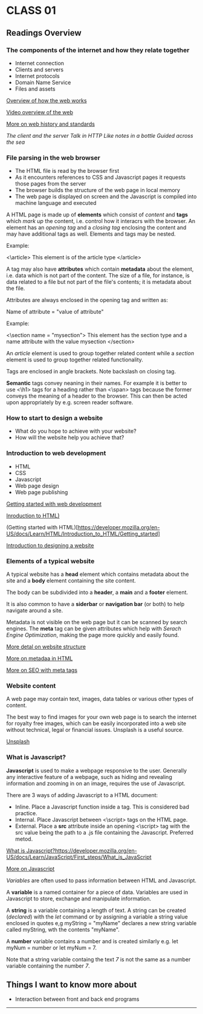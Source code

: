 # CLASS 01

## Readings Overview

### The components of the internet and how they relate together

- Internet connection
- Clients and servers
- Internet protocols
- Domain Name Service
- Files and assets

[Overview of how the web works](https://developer.mozilla.org/en-US/docs/Learn/Getting_started_with_the_web/How_the_Web_works)

[Video overview of the web](https://www.youtube.com/playlist?list=PLo3w8EB99pqLEopnunz-dOOBJ8t-Wgt2g)

[More on web history and standards](https://developer.mozilla.org/en-US/docs/Learn/Getting_started_with_the_web/The_web_and_web_standards)

_The client and the server_
_Talk in HTTP_
_Like notes in a bottle_
_Guided across the sea_

### File parsing in the web browser

- The HTML file is read by the browser first
- As it encounters references to CSS and Javascript pages it requests those pages from the server
- The browser builds the structure of the web page in local memory
- The web page is displayed on screen and the Javascript is compiled into machine language and executed

A HTML page is made up of **elements** which consist of _content_ and **tags** which _mark up_ the content, i.e. control how it interacrs with the browser. An element has an _opening tag_ and a _closing tag_ enclosing the content and may have additional tags as well. Elements and tags may be nested.

Example:

\<\article\> This element is of the article type \<\/article\>

A tag may also have **attributes** which contain **metadata** about the element, i.e. data which is not part of the content. The size of a file, for instance, is data related to a file but not part of the file's contents; it is metadata about the file.

Attributes are always enclosed in the opening tag and written as:

Name of attribute = "value of attribute"

Example:

\<\section name = "mysection"\> This element has the section type and a name attribute with the value mysection \<\/section\>

An _article_ element is used to group together related content while a _section_ element is used to group together related functionality.

Tags are enclosed in angle brackets. Note backslash on closing tag.

**Semantic** tags convey neaning in their names. For example it is better to use \<\h1> tags for a heading rather than \<\span> tags because the former conveys the meaning of a header to the browser. This can then be acted upon appropriately by e.g. screen reader software.

### How to start to design a website

- What do you hope to achieve with your website?
- How will the website help you achieve that?

### Introduction to web development

- HTML
- CSS
- Javascript
- Web page design
- Web page publishing

[Getting started with web development](https://developer.mozilla.org/en-US/docs/Learn/Getting_started_with_the_web)

[Inroduction to HTML)](https://developer.mozilla.org/en-US/docs/Learn/HTML/Introduction_to_HTML)

(Getting started with HTML)[https://developer.mozilla.org/en-US/docs/Learn/HTML/Introduction_to_HTML/Getting_started]

[Introduction to designing a website](https://developer.mozilla.org/en-US/docs/Learn/Getting_started_with_the_web/What_will_your_website_look_like)

### Elements of a typical website

A typical website has a **head** element which contains metadata about the site and a **body** element containing the site content.

The body can be subdivided into a **header**, a **main** and a **footer** element.

It is also common to have a **siderbar** or **navigation bar** (or both) to help navigate around a site.

Metadata is not visible on the web page but it can be scanned by search engines. The **meta** tag can be given attributes which help with _Serach Engine Optimization_, making the page more quickly and easily found.

[More detal on website structure](https://developer.mozilla.org/en-US/docs/Learn/HTML/Introduction_to_HTML/Document_and_website_structure)

[More on metadaa in HTML](https://developer.mozilla.org/en-US/docs/Learn/HTML/Introduction_to_HTML/The_head_metadata_in_HTML)

[More on SEO with meta tags](https://www.wordstream.com/meta-tags)

### Website content

A web page may contain text, images, data tables or various other types of content.

The best way to find images for your own web page is to search the internet for royalty free images, which can be easily incorporated into a web site without technical, legal or financial issues. Unsplash is a useful source.

[Unsplash](https://unsplash.com/)

### What is Javascript?

**Javascript** is used to make a webpage responsive to the user. Generally any interactive feature of a webpage, such as hiding and revealing information and zooming in on an image, requires the use of Javascript.

There are 3 ways of adding Javascript to a HTML document:

- Inline. Place a Javascript function inside a tag. This is considered bad practice.
- Internal. Place Javascript between \<\script\> tags on the HTML page.
- External. Place a **src** attribute inside an opening <\script\> tag with the src value being the path to a .js file containing the Javascript. Preferred metod.

[What is Javascript?]()https://developer.mozilla.org/en-US/docs/Learn/JavaScript/First_steps/What_is_JavaScript

[More on Javascript](https://developer.mozilla.org/en-US/docs/Learn/Getting_started_with_the_web/JavaScript_basics)

_Variables_ are often used to pass information between HTML and Javascript.

A **variable** is a named container for a piece of data. Variables are used in Javascript to store, exchange and manipulate information.

A **string** is a variable containing a length of text. A string can be created (_declared_) with the _let_ command or by assigning a variable a string value enclosed in quotes e,g myString = "myName" declares a new string variable called myString, wth the contents "myName".

A **number** variable contains a number and is created similarly e.g. let myNum = number or let myNum = 7.

Note that a string variable containg the text _7_ is not the same as a number variable containing the number _7_.

## Things I want to know more about

- Interaction between front and back end programs

---
